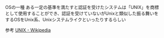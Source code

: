OSの一種
ある一定の基準を満たすと認証を受けたシステムは「UNIX」を商標として使用することができ、認証を受けていないがUnixと類似した振る舞いをするOSをUnix系、Unixシステムライクといったりするらしい

参考
[UNIX - Wikipedia](https://ja.wikipedia.org/wiki/UNIX)
